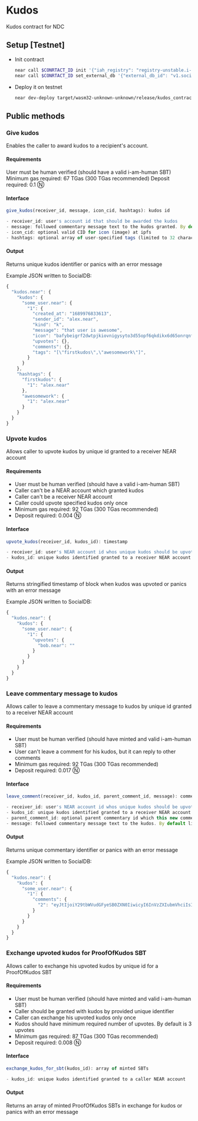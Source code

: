 # Kudos

Kudos contract for NDC

## Setup [Testnet]

- Init contract

  ```sh
  near call $CONRTACT_ID init '{"iah_registry": "registry-unstable.i-am-human.testnet"}' --accountId rubycoptest.testnet
  near call $CONRTACT_ID set_external_db '{"external_db_id": "v1.social08.testnet"}' --accountId rubycoptest.testnet --amount 5
  ```

- Deploy it on testnet

  ```sh
  near dev-deploy target/wasm32-unknown-unknown/release/kudos_contract.wasm
  ```

## Public methods

### Give kudos

Enables the caller to award kudos to a recipient's account.

#### Requirements

User must be human verified (should have a valid i-am-human SBT)
Minimum gas required: 67 TGas (300 TGas recommended)
Deposit required: 0.1 Ⓝ

#### Interface

```js
give_kudos(receiver_id, message, icon_cid, hashtags): kudos id

- receiver_id: user's account id that should be awarded the kudos
- message: followed commentary message text to the kudos granted. By default limits to 1000 characters
- icon_cid: optional valid CID for icon (image) at ipfs
- hashtags: optional array of user-specified tags (limited to 32 characters by default, and allows to use only alphanumeric characters, underscores and gyphens). By default maximum allowed number of hashtags is 10
```

#### Output

Returns unique kudos identifier or panics with an error message

Example JSON written to SocialDB:

```js
{
  "kudos.near": {
    "kudos": {
      "some_user.near": {
        "1": {
          "created_at": "1689976833613",
          "sender_id": "alex.near",
          "kind": "k",
          "message": "that user is awesome",
          "icon": "bafybeigrf2dwtpjkiovnigysyto3d55opf6qkdikx6d65onrqnfzwgdkfa",
          "upvotes": {},
          "comments": {},
          "tags": "[\"firstkudos\",\"awesomework\"]",
        }
      }
    },
    "hashtags": {
      "firstkudos": {
        "1": "alex.near"
      },
      "awesomework": {
        "1": "alex.near"
      }
    }
  }
}
```

### Upvote kudos

Allows caller to upvote kudos by unique id granted to a receiver NEAR account

#### Requirements

- User must be human verified (should have a valid i-am-human SBT)
- Caller can't be a NEAR account which granted kudos
- Caller can't be a receiver NEAR account
- Caller could upvote specified kudos only once
- Minimum gas required: 92 TGas (300 TGas recommended)
- Deposit required: 0.004 Ⓝ

#### Interface

```js
upvote_kudos(receiver_id, kudos_id): timestamp

- receiver_id: user's NEAR account id whos unique kudos should be upvoted
- kudos_id: unique kudos identified granted to a receiver NEAR account
```

#### Output

Returns stringified timestamp of block when kudos was upvoted or panics with an error message

Example JSON written to SocialDB:

```js
{
  "kudos.near": {
    "kudos": {
      "some_user.near": {
        "1": {
          "upvotes": {
            "bob.near": ""
          }
        }
      }
    }
  }
}
```

### Leave commentary message to kudos

Allows caller to leave a commentary message to kudos by unique id granted to a receiver NEAR account

#### Requirements

- User must be human verified (should have minted and valid i-am-human SBT)
- User can't leave a comment for his kudos, but it can reply to other comments
- Minimum gas required: 92 TGas (300 TGas recommended)
- Deposit required: 0.017 Ⓝ

#### Interface

```js
leave_comment(receiver_id, kudos_id, parent_comment_id, message): commentary id

- receiver_id: user's NEAR account id whos unique kudos should be upvoted
- kudos_id: unique kudos identified granted to a receiver NEAR account
- parent_comment_id: optional parent commentary id which this new comment is a reply for. By default, if not specified, every commentary relates to kudos id
- message: followed commentary message text to the kudos. By default limits to 1000 characters
```

#### Output

Returns unique commentary identifier or panics with an error message

Example JSON written to SocialDB:

```js
{
  "kudos.near": {
    "kudos": {
      "some_user.near": {
        "1": {
          "comments": {
            "2": "eyJtIjoiY29tbWVudGFyeSB0ZXN0IiwicyI6InVzZXIubmVhciIsInQiOiIxMjM0NTY3ODkwIn0="
          }
        }
      }
    }
  }
}
```

### Exchange upvoted kudos for ProofOfKudos SBT

Allows caller to exchange his upvoted kudos by unique id for a ProofOfKudos SBT

#### Requirements

- User must be human verified (should have minted and valid i-am-human SBT)
- Caller should be granted with kudos by provided unique identifier
- Caller can exchange his upvoted kudos only once
- Kudos should have minimum required number of upvotes. By default is 3 upvotes
- Minimum gas required: 87 TGas (300 TGas recommended)
- Deposit required: 0.008 Ⓝ

#### Interface

```js
exchange_kudos_for_sbt(kudos_id): array of minted SBTs

- kudos_id: unique kudos identified granted to a caller NEAR account
```

#### Output

Returns an array of minted ProofOfKudos SBTs in exchange for kudos or panics with an error message

